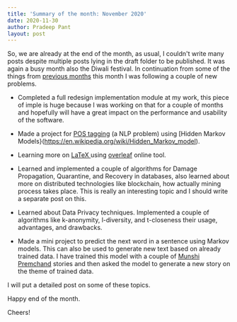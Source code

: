```yaml
---
title: 'Summary of the month: November 2020'
date: 2020-11-30
author: Pradeep Pant
layout: post
---
```

So, we are already at the end of the month, as usual, I couldn't write many posts despite multiple posts lying in the draft folder to be published. It was again a busy month also the Diwali festival. In continuation from some of the things from [previous months](/2020/09/30/summary_of_september) this month I was following a couple of new problems.

* Completed a full redesign implementation module at my work, this piece of imple is huge because I was working on that for a couple of months and hopefully will have a great impact on the performance and usability of the software.  

* Made a project for [POS tagging](https://nlp.stanford.edu/software/tagger.shtml) (a NLP problem) using [Hidden Markov Models}(https://en.wikipedia.org/wiki/Hidden_Markov_model). 
 
* Learning more on [LaTeX ](https://en.wikipedia.org/wiki/LaTeX) using [overleaf](https://www.overleaf.com/project) online tool. 
 
* Learned and implemented a couple of algorithms for Damage Propagation, Quarantine, and Recovery in databases, also learned about more on distributed technologies like blockchain, how actually mining process takes place. This is really an interesting topic and I should write a separate post on this. 

* Learned about Data Privacy techniques. Implemented a couple of algorithms like k-anonymity, l-diversity, and t-closeness their usage, advantages, and drawbacks. 

* Made a mini project to predict the next word in a sentence using Markov models. This can also be used to generate new text based on already trained data. I have trained this model with a couple of [Munshi Premchand](https://en.wikipedia.org/wiki/Premchand) stories and then asked the model to generate a new story on the theme of trained data. 

I will put a detailed post on some of these topics.

Happy end of the month. 

Cheers!